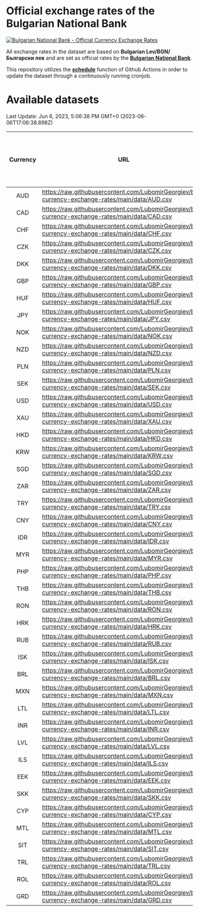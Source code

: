 # Official exchange rates of the Bulgarian National Bank

[![Bulgarian National Bank - Official Currency Exchange Rates](https://github.com/LubomirGeorgiev/bnb-currency-exchange-rates/actions/workflows/update-rates.yml/badge.svg?branch=main)](https://github.com/LubomirGeorgiev/bnb-currency-exchange-rates/actions/workflows/update-rates.yml)

All exchange rates in the dataset are based on **Bulgarian Lev/BGN/Български лев** and are set as official rates by the [**Bulgarian National Bank**](https://www.bnb.bg/Statistics/StExternalSector/StExchangeRates/StERForeignCurrencies/index.htm?toLang=_EN).

This repository utilizes the [**schedule**](https://docs.github.com/en/actions/reference/events-that-trigger-workflows) function of Github Actions in order to update the dataset through a continuously running cronjob.

# Available datasets

<!-- START LINKS (DO NOT EVER FU*ING DELETE THIS COMMENT FOR THE LOVE OF YOUR LIFE!!! IF YOU ARE CURIOS HOW IT WORKS, YOU CAN HAVE A LOOK AT ./src/updateReadme.ts) -->

Last Update: Jun 6, 2023, 5:06:38 PM GMT+0 (2023-06-06T17:06:38.898Z)

| Currency | URL                                                                                             | Number of records | Number of missing days that were filled in |
| :------: | ----------------------------------------------------------------------------------------------- | :---------------: | :----------------------------------------: |
|   AUD    | https://raw.githubusercontent.com/LubomirGeorgiev/bnb-currency-exchange-rates/main/data/AUD.csv |       8890        |                    2754                    |
|   CAD    | https://raw.githubusercontent.com/LubomirGeorgiev/bnb-currency-exchange-rates/main/data/CAD.csv |       8890        |                    2754                    |
|   CHF    | https://raw.githubusercontent.com/LubomirGeorgiev/bnb-currency-exchange-rates/main/data/CHF.csv |       8890        |                    2754                    |
|   CZK    | https://raw.githubusercontent.com/LubomirGeorgiev/bnb-currency-exchange-rates/main/data/CZK.csv |       8890        |                    2754                    |
|   DKK    | https://raw.githubusercontent.com/LubomirGeorgiev/bnb-currency-exchange-rates/main/data/DKK.csv |       8890        |                    2754                    |
|   GBP    | https://raw.githubusercontent.com/LubomirGeorgiev/bnb-currency-exchange-rates/main/data/GBP.csv |       8890        |                    2754                    |
|   HUF    | https://raw.githubusercontent.com/LubomirGeorgiev/bnb-currency-exchange-rates/main/data/HUF.csv |       8890        |                    2754                    |
|   JPY    | https://raw.githubusercontent.com/LubomirGeorgiev/bnb-currency-exchange-rates/main/data/JPY.csv |       8890        |                    2754                    |
|   NOK    | https://raw.githubusercontent.com/LubomirGeorgiev/bnb-currency-exchange-rates/main/data/NOK.csv |       8890        |                    2754                    |
|   NZD    | https://raw.githubusercontent.com/LubomirGeorgiev/bnb-currency-exchange-rates/main/data/NZD.csv |       8890        |                    2754                    |
|   PLN    | https://raw.githubusercontent.com/LubomirGeorgiev/bnb-currency-exchange-rates/main/data/PLN.csv |       8890        |                    2754                    |
|   SEK    | https://raw.githubusercontent.com/LubomirGeorgiev/bnb-currency-exchange-rates/main/data/SEK.csv |       8890        |                    2754                    |
|   USD    | https://raw.githubusercontent.com/LubomirGeorgiev/bnb-currency-exchange-rates/main/data/USD.csv |       8890        |                    2754                    |
|   XAU    | https://raw.githubusercontent.com/LubomirGeorgiev/bnb-currency-exchange-rates/main/data/XAU.csv |       8890        |                    2756                    |
|   HKD    | https://raw.githubusercontent.com/LubomirGeorgiev/bnb-currency-exchange-rates/main/data/HKD.csv |       8588        |                    2663                    |
|   KRW    | https://raw.githubusercontent.com/LubomirGeorgiev/bnb-currency-exchange-rates/main/data/KRW.csv |       8588        |                    2663                    |
|   SGD    | https://raw.githubusercontent.com/LubomirGeorgiev/bnb-currency-exchange-rates/main/data/SGD.csv |       8588        |                    2663                    |
|   ZAR    | https://raw.githubusercontent.com/LubomirGeorgiev/bnb-currency-exchange-rates/main/data/ZAR.csv |       8588        |                    2663                    |
|   TRY    | https://raw.githubusercontent.com/LubomirGeorgiev/bnb-currency-exchange-rates/main/data/TRY.csv |       7070        |                    2193                    |
|   CNY    | https://raw.githubusercontent.com/LubomirGeorgiev/bnb-currency-exchange-rates/main/data/CNY.csv |       6950        |                    2157                    |
|   IDR    | https://raw.githubusercontent.com/LubomirGeorgiev/bnb-currency-exchange-rates/main/data/IDR.csv |       6950        |                    2157                    |
|   MYR    | https://raw.githubusercontent.com/LubomirGeorgiev/bnb-currency-exchange-rates/main/data/MYR.csv |       6950        |                    2157                    |
|   PHP    | https://raw.githubusercontent.com/LubomirGeorgiev/bnb-currency-exchange-rates/main/data/PHP.csv |       6950        |                    2157                    |
|   THB    | https://raw.githubusercontent.com/LubomirGeorgiev/bnb-currency-exchange-rates/main/data/THB.csv |       6950        |                    2157                    |
|   RON    | https://raw.githubusercontent.com/LubomirGeorgiev/bnb-currency-exchange-rates/main/data/RON.csv |       6891        |                    2139                    |
|   HRK    | https://raw.githubusercontent.com/LubomirGeorgiev/bnb-currency-exchange-rates/main/data/HRK.csv |       6792        |                    2104                    |
|   RUB    | https://raw.githubusercontent.com/LubomirGeorgiev/bnb-currency-exchange-rates/main/data/RUB.csv |       6490        |                    2009                    |
|   ISK    | https://raw.githubusercontent.com/LubomirGeorgiev/bnb-currency-exchange-rates/main/data/ISK.csv |       5885        |                    1827                    |
|   BRL    | https://raw.githubusercontent.com/LubomirGeorgiev/bnb-currency-exchange-rates/main/data/BRL.csv |       5618        |                    1750                    |
|   MXN    | https://raw.githubusercontent.com/LubomirGeorgiev/bnb-currency-exchange-rates/main/data/MXN.csv |       5618        |                    1750                    |
|   LTL    | https://raw.githubusercontent.com/LubomirGeorgiev/bnb-currency-exchange-rates/main/data/LTL.csv |       5520        |                    1697                    |
|   INR    | https://raw.githubusercontent.com/LubomirGeorgiev/bnb-currency-exchange-rates/main/data/INR.csv |       5250        |                    1635                    |
|   LVL    | https://raw.githubusercontent.com/LubomirGeorgiev/bnb-currency-exchange-rates/main/data/LVL.csv |       5155        |                    1583                    |
|   ILS    | https://raw.githubusercontent.com/LubomirGeorgiev/bnb-currency-exchange-rates/main/data/ILS.csv |       4522        |                    1412                    |
|   EEK    | https://raw.githubusercontent.com/LubomirGeorgiev/bnb-currency-exchange-rates/main/data/EEK.csv |       4365        |                    1339                    |
|   SKK    | https://raw.githubusercontent.com/LubomirGeorgiev/bnb-currency-exchange-rates/main/data/SKK.csv |       3333        |                    1023                    |
|   CYP    | https://raw.githubusercontent.com/LubomirGeorgiev/bnb-currency-exchange-rates/main/data/CYP.csv |       3268        |                    1000                    |
|   MTL    | https://raw.githubusercontent.com/LubomirGeorgiev/bnb-currency-exchange-rates/main/data/MTL.csv |       2966        |                    909                     |
|   SIT    | https://raw.githubusercontent.com/LubomirGeorgiev/bnb-currency-exchange-rates/main/data/SIT.csv |       2544        |                    780                     |
|   TRL    | https://raw.githubusercontent.com/LubomirGeorgiev/bnb-currency-exchange-rates/main/data/TRL.csv |       1818        |                    559                     |
|   ROL    | https://raw.githubusercontent.com/LubomirGeorgiev/bnb-currency-exchange-rates/main/data/ROL.csv |       1697        |                    524                     |
|   GRD    | https://raw.githubusercontent.com/LubomirGeorgiev/bnb-currency-exchange-rates/main/data/GRD.csv |        361        |                    109                     |

<!-- END LINKS (DO NOT EVER FU*ING DELETE THIS COMMENT FOR THE LOVE OF YOUR LIFE!!! IF YOU ARE CURIOS HOW IT WORKS, YOU CAN HAVE A LOOK AT ./src/updateReadme.ts) -->

